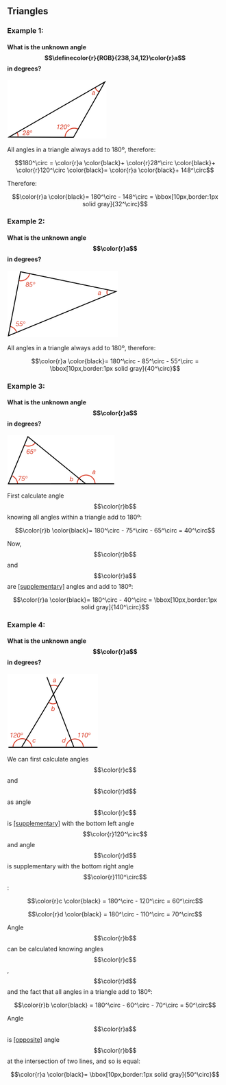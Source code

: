 ## Triangles

### Example 1:

#### What is the unknown angle $$\definecolor{r}{RGB}{238,34,12}\color{r}a$$ in degrees?

![](e1.png)

All angles in a triangle always add to 180º, therefore:

$$180^\circ = \color{r}a \color{black}+ \color{r}28^\circ \color{black}+ \color{r}120^\circ \color{black}= \color{r}a \color{black}+ 148^\circ$$

Therefore:

$$\color{r}a \color{black}= 180^\circ - 148^\circ = \bbox[10px,border:1px solid gray]{32^\circ}$$

### Example 2:

#### What is the unknown angle $$\color{r}a$$ in degrees?

![](e2.png)

All angles in a triangle always add to 180º, therefore:

$$\color{r}a \color{black}= 180^\circ - 85^\circ - 55^\circ = \bbox[10px,border:1px solid gray]{40^\circ}$$


### Example 3:

#### What is the unknown angle $$\color{r}a$$ in degrees?

![](e3.png)

First calculate angle $$\color{r}b$$ knowing all angles within a triangle add to 180º:

$$\color{r}b \color{black}= 180^\circ - 75^\circ - 65^\circ = 40^\circ$$

Now, $$\color{r}b$$ and $$\color{r}a$$ are [[supplementary]]((qr,'Math/Geometry_1/AngleGroups/base/Supplementary',#00756F)) angles and add to 180º:

$$\color{r}a \color{black}= 180^\circ - 40^\circ = \bbox[10px,border:1px solid gray]{140^\circ}$$


### Example 4:

#### What is the unknown angle $$\color{r}a$$ in degrees?

![](e4.png)

We can first calculate angles $$\color{r}c$$ and $$\color{r}d$$ as angle $$\color{r}c$$ is [[supplementary]]((qr,'Math/Geometry_1/AngleGroups/base/Supplementary',#00756F)) with the bottom left angle $$\color{r}120^\circ$$ and angle $$\color{r}d$$ is supplementary with the bottom right angle $$\color{r}110^\circ$$:

$$\color{r}c \color{black} = 180^\circ - 120^\circ = 60^\circ$$

$$\color{r}d \color{black} = 180^\circ - 110^\circ = 70^\circ$$

Angle $$\color{r}b$$ can be calculated knowing angles $$\color{r}c$$, $$\color{r}d$$ and the fact that all angles in a triangle add to 180º:

$$\color{r}b \color{black} = 180^\circ - 60^\circ - 70^\circ = 50^\circ$$

Angle $$\color{r}a$$ is [[opposite]]((qr,'Math/Geometry_1/AnglesAtIntersections/base/Opposite',#00756F)) angle $$\color{r}b$$ at the intersection of two lines, and so is equal:

$$\color{r}a \color{black}= \bbox[10px,border:1px solid gray]{50^\circ}$$
